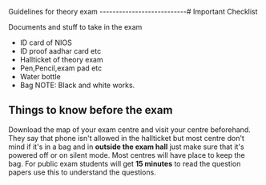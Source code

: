 Guidelines for theory exam
---------------------------# Important Checklist

Documents and stuff to take in the exam 

- ID card of NIOS 
- ID proof aadhar card etc
- Hallticket of theory exam
- Pen,Pencil,exam pad etc
- Water bottle
- Bag
NOTE: Black and white works.

## Things to know **before** the exam

Download the map of your exam centre and visit your centre beforehand. They say that phone isn't allowed in the hallticket but most centre don't mind if it's in a bag and in **outside the exam hall** just make sure that it's powered off or on silent mode. Most centres will have place to keep the bag. For public exam students will get **15 minutes** to read the question papers use this to understand the questions.





